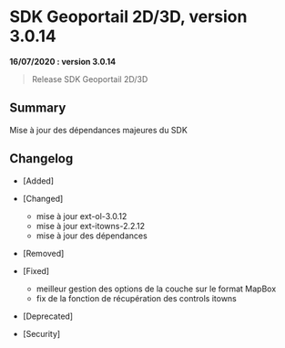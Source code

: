 # SDK Geoportail 2D/3D, version 3.0.14

**16/07/2020 : version 3.0.14**
> Release SDK Geoportail 2D/3D

## Summary

Mise à jour des dépendances majeures du SDK

## Changelog

* [Added]

* [Changed]
    
    - mise à jour ext-ol-3.0.12
    - mise à jour ext-itowns-2.2.12
    - mise à jour des dépendances

* [Removed]

* [Fixed]

    - meilleur gestion des options de la couche sur le format MapBox
    - fix de la fonction de récupération des controls itowns

* [Deprecated]

* [Security]
